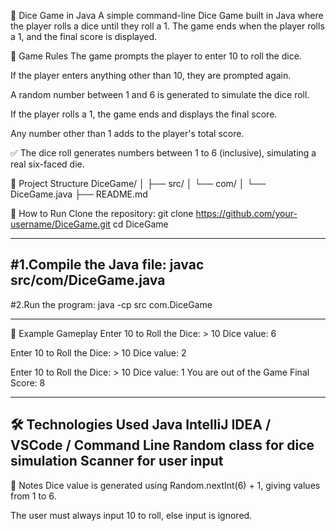 🎲 Dice Game in Java
A simple command-line Dice Game built in Java where the player rolls a dice until they roll a 1. The game ends when the player rolls a 1, and the final score is displayed.

📜 Game Rules
The game prompts the player to enter 10 to roll the dice.

If the player enters anything other than 10, they are prompted again.

A random number between 1 and 6 is generated to simulate the dice roll.

If the player rolls a 1, the game ends and displays the final score.

Any number other than 1 adds to the player's total score.

✅ The dice roll generates numbers between 1 to 6 (inclusive), simulating a real six-faced die.

📂 Project Structure
DiceGame/
│
├── src/
│   └── com/
│       └── DiceGame.java
├── README.md


🚀 How to Run
Clone the repository:
git clone https://github.com/your-username/DiceGame.git
cd DiceGame

---

#1.Compile the Java file:
javac src/com/DiceGame.java
---

#2.Run the program:
java -cp src com.DiceGame

---
📸 Example Gameplay
Enter 10 to Roll the Dice: > 10
Dice value: 6

Enter 10 to Roll the Dice: > 10
Dice value: 2

Enter 10 to Roll the Dice: > 10
Dice value: 1
You are out of the Game
Final Score: 8

---
🛠️ Technologies Used
Java
IntelliJ IDEA / VSCode / Command Line
Random class for dice simulation
Scanner for user input
---
📌 Notes
Dice value is generated using Random.nextInt(6) + 1, giving values from 1 to 6.

The user must always input 10 to roll, else input is ignored.

